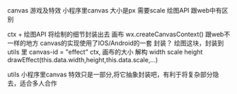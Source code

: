 canvas 游戏及特效
小程序里canvas 大小是px 需要scale
绘图API 跟web中有区别


ctx + 绘图API  将绘制的细节封装出去
画布 wx.createCanvasContext() 跟web不一样的地方 canvas的实现使用了IOS/Android的一套
封装？ 绘图这块，封装到utils 里
canvas-id = "effect"
ctx,
画布的大小 解构 width scale height
drawEffect(this.data.width,height,this.data.scale,...)

utils 
  小程序里canvas 特效只是一部分,将它抽象封装吧，有利于将复杂部分隐去，适合多人合作
